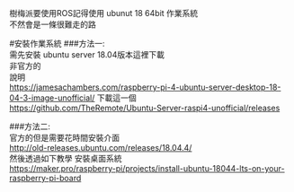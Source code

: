 樹梅派要使用ROS記得使用 ubunut 18 64bit 作業系統  
不然會是一條很難走的路


#安裝作業系統
###方法一:  
需先安裝 ubuntu server 18.04版本這裡下載  
非官方的  
說明  
https://jamesachambers.com/raspberry-pi-4-ubuntu-server-desktop-18-04-3-image-unofficial/
下載這一個  
https://github.com/TheRemote/Ubuntu-Server-raspi4-unofficial/releases


###方法二:  
官方的但是需要花時間安裝介面  
http://old-releases.ubuntu.com/releases/18.04.4/   
    然後透過如下教學 安裝桌面系統  
    https://maker.pro/raspberry-pi/projects/install-ubuntu-18044-lts-on-your-raspberry-pi-board
    



